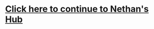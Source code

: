 <html>
 
 <body>
<h1><a href="https://nethanbiz.wixsite.com/mysite">Click here to continue to Nethan's Hub</a></h1>
 </body>
 
 </html>
